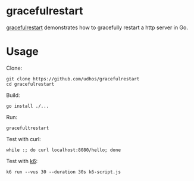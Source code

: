 # gracefulrestart

[gracefulrestart](https://github.com/udhos/gracefulrestart) demonstrates how to gracefully restart a http server in Go.

# Usage

Clone:

    git clone https://github.com/udhos/gracefulrestart
    cd gracefulrestart

Build:

    go install ./...

Run:

    gracefultrestart

Test with curl:

    while :; do curl localhost:8080/hello; done

Test with [k6](https://k6.io/docs/get-started/running-k6/):

    k6 run --vus 30 --duration 30s k6-script.js
